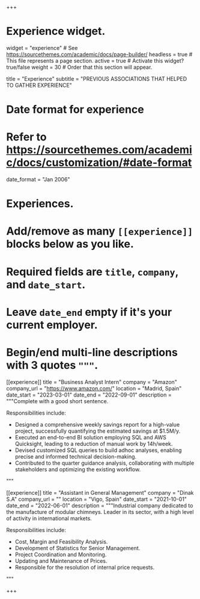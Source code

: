 +++
# Experience widget.
widget = "experience"  # See https://sourcethemes.com/academic/docs/page-builder/
headless = true  # This file represents a page section.
active = true  # Activate this widget? true/false
weight = 30  # Order that this section will appear.

title = "Experience"
subtitle = "PREVIOUS ASSOCIATIONS THAT HELPED TO GATHER EXPERIENCE"

# Date format for experience
#   Refer to https://sourcethemes.com/academic/docs/customization/#date-format
date_format = "Jan 2006"

# Experiences.
#   Add/remove as many `[[experience]]` blocks below as you like.
#   Required fields are `title`, `company`, and `date_start`.
#   Leave `date_end` empty if it's your current employer.
#   Begin/end multi-line descriptions with 3 quotes `"""`.

[[experience]]
  title = "Business Analyst Intern"
  company = "Amazon"
  company_url = "https://www.amazon.com/"
  location = "Madrid, Spain"
  date_start = "2023-03-01"
  date_end = "2022-09-01"
  description = """Complete with a good short sentence.
 
  Responsibilities include:
  
  * Designed a comprehensive weekly savings report for a high-value project, successfully quantifying the estimated savings at $1.5M/y.
  * Executed an end-to-end BI solution employing SQL and AWS Quicksight, leading to a reduction of manual work by 14h/week.
  * Devised customized SQL queries to build adhoc analyses, enabling precise and informed technical decision-making.
  * Contributed to the quarter guidance analysis, collaborating with multiple stakeholders and optimizing the existing workflow.

  """

[[experience]]
  title = "Assistant in General Management"
  company = "Dinak S.A"
  company_url = ""
  location = "Vigo, Spain"
  date_start = "2021-10-01"
  date_end = "2022-06-01"
  description = """Industrial company dedicated to the manufacture of modular chimneys. Leader in its sector, with a high level of activity in international markets.
 
  Responsibilities include:
  
  * Cost, Margin and Feasibility Analysis.
  * Development of Statistics for Senior Management.
  * Project Coordination and Monitoring.
  * Updating and Maintenance of Prices.
  * Responsible for the resolution of internal price requests.

  """

+++
